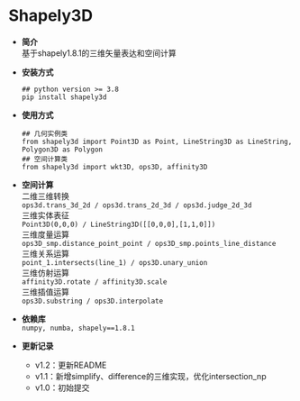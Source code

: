 # Shapely3D

* **简介**   
基于shapely1.8.1的三维矢量表达和空间计算


* **安装方式**
    ```
    ## python version >= 3.8
    pip install shapely3d
    ```

* **使用方式**
    ```
    ## 几何实例类
    from shapely3d import Point3D as Point, LineString3D as LineString, Polygon3D as Polygon
    ## 空间计算类
    from shapely3d import wkt3D, ops3D, affinity3D
    ```


* **空间计算**  
    二维三维转换  
    `ops3d.trans_3d_2d / ops3d.trans_2d_3d / ops3d.judge_2d_3d`  
    三维实体表征  
    `Point3D(0,0,0) / LineString3D([[0,0,0],[1,1,0]])`  
    三维度量运算  
    `ops3D_smp.distance_point_point / ops3D_smp.points_line_distance`  
    三维关系运算  
    `point_1.intersects(line_1) / ops3D.unary_union`  
    三维仿射运算  
    `affinity3D.rotate / affinity3D.scale`  
    三维插值运算  
    `ops3D.substring / ops3D.interpolate` 


* **依赖库**  
    `numpy, numba, shapely==1.8.1` 


* **更新记录**
  * v1.2：更新README
  * v1.1：新增simplify、difference的三维实现，优化intersection_np
  * v1.0：初始提交
